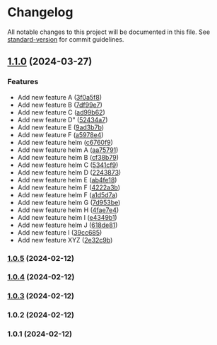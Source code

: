 # Changelog

All notable changes to this project will be documented in this file. See [standard-version](https://github.com/conventional-changelog/standard-version) for commit guidelines.

## [1.1.0](https://github.com/michalby24/ts-server-boilerplate-copy/compare/v1.0.5...v1.1.0) (2024-03-27)


### Features

* Add new feature A ([3f0a5f8](https://github.com/michalby24/ts-server-boilerplate-copy/commit/3f0a5f8c573aa033f57f3bf0a1312537c2643d55))
* Add new feature B ([7df99e7](https://github.com/michalby24/ts-server-boilerplate-copy/commit/7df99e7815c2af064ce5232a89744237b08ee5ef))
* Add new feature C ([ad99b62](https://github.com/michalby24/ts-server-boilerplate-copy/commit/ad99b62ad611177c8b2708f2d0d06610a90d9ffe))
* Add new feature D" ([52434a7](https://github.com/michalby24/ts-server-boilerplate-copy/commit/52434a7a5c5827f38586b0547caee70cc16f100e))
* Add new feature E ([9ad3b7b](https://github.com/michalby24/ts-server-boilerplate-copy/commit/9ad3b7b93ca04f2f3f0451fc750a69cf4f8019f1))
* Add new feature F ([a5978e4](https://github.com/michalby24/ts-server-boilerplate-copy/commit/a5978e4194b5a3034e730efe90527e5877dffc7a))
* Add new feature helm ([c6760f9](https://github.com/michalby24/ts-server-boilerplate-copy/commit/c6760f9494c8a2d32df713dd336d2eb4b9de7b31))
* Add new feature helm A ([aa75791](https://github.com/michalby24/ts-server-boilerplate-copy/commit/aa7579134d0a813881e9febc1ea4c7d9296b9987))
* Add new feature helm B ([cf38b79](https://github.com/michalby24/ts-server-boilerplate-copy/commit/cf38b79c74e201ea63e6e4e230194b9a648154f2))
* Add new feature helm C ([5341cf9](https://github.com/michalby24/ts-server-boilerplate-copy/commit/5341cf98b3f05b9318ab8775de5853177d3f2076))
* Add new feature helm D ([2243873](https://github.com/michalby24/ts-server-boilerplate-copy/commit/22438737ccaf6ef479ee1bbbbb975339b03a260c))
* Add new feature helm E ([ab4fe18](https://github.com/michalby24/ts-server-boilerplate-copy/commit/ab4fe18aaae04251de3deace5dfbe544eb37b37d))
* Add new feature helm F ([4222a3b](https://github.com/michalby24/ts-server-boilerplate-copy/commit/4222a3b3ee24b0cbb943cc91f714c568d3b3bab5))
* Add new feature helm F ([a1d5d7a](https://github.com/michalby24/ts-server-boilerplate-copy/commit/a1d5d7af21359a7404989d9f69311810fdea31ed))
* Add new feature helm G ([7d953be](https://github.com/michalby24/ts-server-boilerplate-copy/commit/7d953be5fb16fcaeb632c9fd2a4f9cb68c8084e3))
* Add new feature helm H ([4fae7e4](https://github.com/michalby24/ts-server-boilerplate-copy/commit/4fae7e4a0ebe9617274371e7a9e214c5965a2c39))
* Add new feature helm I ([e4349b1](https://github.com/michalby24/ts-server-boilerplate-copy/commit/e4349b1c1732586965182cd06084f8bec328a1df))
* Add new feature helm J ([618de81](https://github.com/michalby24/ts-server-boilerplate-copy/commit/618de81a36a5c6d2b272b27e4b2213dac2ea49c1))
* Add new feature I ([39cc685](https://github.com/michalby24/ts-server-boilerplate-copy/commit/39cc685c15e2bb3d29ac2c46d27ee1754f492b49))
* Add new feature XYZ ([2e32c9b](https://github.com/michalby24/ts-server-boilerplate-copy/commit/2e32c9b3c7c2d1b429fea492d43f0e3621160086))

### [1.0.5](https://github.com/michalby24/ts-server-boilerplate-copy/compare/v1.0.4...v1.0.5) (2024-02-12)

### [1.0.4](https://github.com/michalby24/ts-server-boilerplate-copy/compare/v1.0.3...v1.0.4) (2024-02-12)

### [1.0.3](https://github.com/michalby24/ts-server-boilerplate-copy/compare/v1.0.2...v1.0.3) (2024-02-12)

### 1.0.2 (2024-02-12)

### 1.0.1 (2024-02-12)
